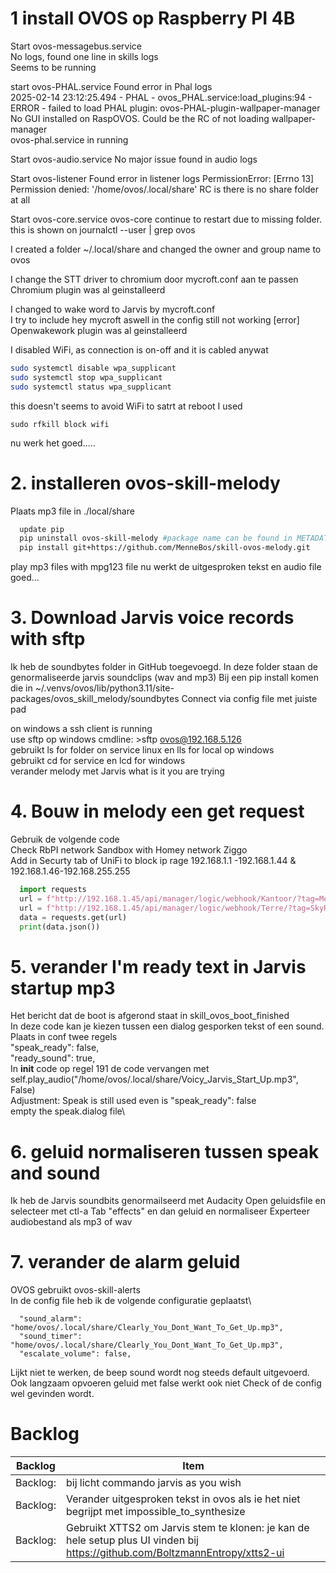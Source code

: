 # 1 install OVOS op Raspberry PI 4B

Start ovos-messagebus.service\
No logs, found one line in skills logs\
Seems to be running

start ovos-PHAL.service
Found error in Phal logs\
2025-02-14 23:12:25.494 - PHAL - ovos_PHAL.service:load_plugins:94 - ERROR - failed to load PHAL plugin: ovos-PHAL-plugin-wallpaper-manager\
No GUI installed on RaspOVOS. Could be the RC of not loading wallpaper-manager\
ovos-phal.service in running

Start ovos-audio.service
No major issue found in audio logs

Start ovos-listener
Found error in listener logs
PermissionError: [Errno 13] Permission denied: '/home/ovos/.local/share'
RC is there is no share folder at all

Start ovos-core.service
ovos-core continue to restart due to missing folder.
this is shown on journalctl --user | grep ovos

I created a folder ~/.local/share and changed the owner and group name to ovos

I change the STT driver to chromium door mycroft.conf aan te passen
Chromium plugin was al geinstalleerd

I changed to wake word to Jarvis by mycroft.conf \
I try to include hey mycroft aswell in the config still not working [error]\
Openwakework plugin was al geinstalleerd

I disabled WiFi, as connection is on-off and it is cabled anywat
```Bash
sudo systemctl disable wpa_supplicant
sudo systemctl stop wpa_supplicant
sudo systemctl status wpa_supplicant
```
this doesn't seems to avoid WiFi to satrt at reboot
I used 
```
sudo rfkill block wifi
```

nu werk het goed.....


# 2. installeren ovos-skill-melody
Plaats mp3 file in ./local/share
```Bash
  update pip
  pip uninstall ovos-skill-melody #package name can be found in METADATA in dist-info folder
  pip install git+https://github.com/MenneBos/skill-ovos-melody.git
```
play mp3 files with mpg123 file
nu werkt de uitgesproken tekst en audio file goed...

# 3. Download Jarvis voice records with sftp
Ik heb de soundbytes folder in GitHub toegevoegd. In deze folder staan de genormaliseerde jarvis soundclips (wav and mp3)
Bij een pip install komen die in ~/.venvs/ovos/lib/python3.11/site-packages/ovos_skill_melody/soundbytes
Connect via config file met juiste pad

on windows a ssh client is running\
use sftp op windows cmdline: >sftp ovos@192.168.5.126\
gebruikt ls for folder on service linux en lls for local op windows\
gebruikt cd for service en lcd for windows\
verander melody met Jarvis what is it you are trying

# 4. Bouw in melody een get request 
Gebruik de volgende code\
Check RbPI network Sandbox with Homey network Ziggo\
Add in Securty tab of UniFi to block ip rage 192.168.1.1 -192.168.1.44 & 192.168.1.46-192.168.255.255
```python
  import requests
  url = f"http://192.168.1.45/api/manager/logic/webhook/Kantoor/?tag=Menne"
  url = f"http://192.168.1.45/api/manager/logic/webhook/Terre/?tag=SkyRadio"
  data = requests.get(url)
  print(data.json())
```

# 5. verander I'm ready text in Jarvis startup mp3
Het bericht dat de boot is afgerond staat in skill_ovos_boot_finished\
In deze code kan je kiezen tussen een dialog gesporken tekst of een sound.\
Plaats in conf twee regels\
"speak_ready": false,\
"ready_sound": true,\
In __init__ code op regel 191 de code vervangen met \
self.play_audio("/home/ovos/.local/share/Voicy_Jarvis_Start_Up.mp3", False)\
Adjustment: Speak is still used even is "speak_ready": false\
empty the speak.dialog file\

# 6. geluid normaliseren tussen speak and sound
Ik heb de Jarvis soundbits genormailseerd met Audacity
Open geluidsfile en selecteer met ctl-a
Tab "effects" en dan geluid en normaliseer
Experteer audiobestand als mp3 of wav

# 7. verander de alarm geluid
OVOS gebruikt ovos-skill-alerts\
In de config file heb ik de volgende configuratie geplaatst\
```
  "sound_alarm": "home/ovos/.local/share/Clearly_You_Dont_Want_To_Get_Up.mp3",
  "sound_timer": "home/ovos/.local/share/Clearly_You_Dont_Want_To_Get_Up.mp3",
  "escalate_volume": false,
```
Lijkt niet te werken, de beep sound wordt nog steeds default uitgevoerd. Ook langzaam opvoeren geluid met false werkt ook niet
Check of de config wel gevinden wordt.


# Backlog
| Backlog| Item|
| ------| -----|
|Backlog:| bij licht commando jarvis as you wish|
|Backlog:| Verander uitgesproken tekst in ovos als ie het niet begrijpt met impossible_to_synthesize|
|Backlog:| Gebruikt XTTS2 om Jarvis stem te klonen: je kan de hele setup plus UI vinden bij https://github.com/BoltzmannEntropy/xtts2-ui|
